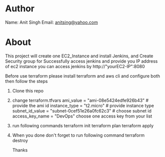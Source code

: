 # Author 
Name: Anit Singh
Email: anitsing@yahoo.com

# About
This project will create one EC2_Instance and install Jenkins, and Create Security group for Successfully access jenkins and provide you IP address of ec2 instance
you can access jenkins by http://"yourEC2-IP":8080  

Before use terraform please install terraform and aws cli and configure both then follow the steps

1. Clone this repo
2. change terraform.tfvars
   ami_value = "ami-08e5424edfe926b43" # provide the ami id 
   instance_type = "t2.micro"  # provide instance type
   subnet_id_value = "subnet-0cef51e26a0fc62c3" # choose subnet id
   access_key_name = "DevOps"    choose one access key from your list

3. run following commands
   terraform init
   terraform plan
   terraform apply

4. When you done don't forget to run following command
    terraform destroy

    Thanks
